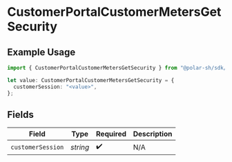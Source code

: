 # CustomerPortalCustomerMetersGetSecurity

## Example Usage

```typescript
import { CustomerPortalCustomerMetersGetSecurity } from "@polar-sh/sdk/models/operations/customerportalcustomermetersget.js";

let value: CustomerPortalCustomerMetersGetSecurity = {
  customerSession: "<value>",
};
```

## Fields

| Field              | Type               | Required           | Description        |
| ------------------ | ------------------ | ------------------ | ------------------ |
| `customerSession`  | *string*           | :heavy_check_mark: | N/A                |